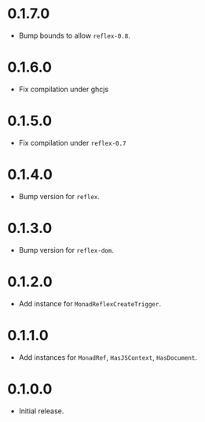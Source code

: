0.1.7.0
=======

* Bump bounds to allow `reflex-0.8`.

0.1.6.0
=======

* Fix compilation under ghcjs

0.1.5.0
=======

* Fix compilation under `reflex-0.7`

0.1.4.0
=======

* Bump version for `reflex`.

0.1.3.0
=======

* Bump version for `reflex-dom`.

0.1.2.0
=======

* Add instance for `MonadReflexCreateTrigger`.

0.1.1.0
=======

* Add instances for `MonadRef`, `HasJSContext`, `HasDocument`.

0.1.0.0
=======

* Initial release.
